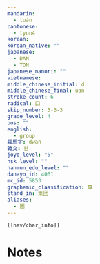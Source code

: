 ```yaml
---
mandarin:
  - tuán
cantonese:
  - tyun4
korean:
korean_native: ""
japanese:
  - DAN
  - TON
japanese_nanori: ""
vietnamese:
middle_chinese_initial: d
middle_chinese_final: uɑn
stroke_count: 6
radical: 囗
skip_number: 3-3-3
grade_level: 4
pos: ""
english:
  - group
羅馬字: dwan
韓文: 돤
joyo_level: "5"
hsk_level: ""
hanmun_edu_level: ""
danayo_id: 4061
mc_id: 5853
graphemic_classification: 專
stand_in: 集団
aliases:
  - 團
---
```

```meta-bind-embed
[[nav/char_info]]
```

# Notes
